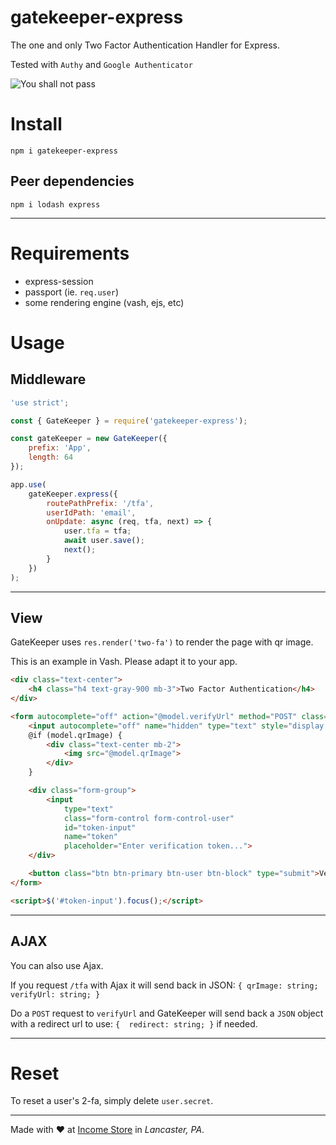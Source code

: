 # gatekeeper-express

The one and only Two Factor Authentication Handler for Express.

Tested with `Authy` and `Google Authenticator`

![You shall not pass](https://www.meme-arsenal.com/memes/4327bd2e8c9ad98e5703afa1ba3333c0.jpg)

# Install
`npm i gatekeeper-express`

## Peer dependencies
`npm i lodash express`
***

# Requirements
* express-session
* passport (ie. `req.user`)
* some rendering engine (vash, ejs, etc)

# Usage

## Middleware
```js
'use strict';

const { GateKeeper } = require('gatekeeper-express');

const gateKeeper = new GateKeeper({
    prefix: 'App',
    length: 64
});

app.use(
    gateKeeper.express({
        routePathPrefix: '/tfa',
        userIdPath: 'email',
        onUpdate: async (req, tfa, next) => {
            user.tfa = tfa;
            await user.save();
            next();
        }
    })
);
```
***
## View
GateKeeper uses `res.render('two-fa')` to render the page with qr image.

This is an example in Vash. Please adapt it to your app.
```html
<div class="text-center">
    <h4 class="h4 text-gray-900 mb-3">Two Factor Authentication</h4>
</div>

<form autocomplete="off" action="@model.verifyUrl" method="POST" class="user">
    <input autocomplete="off" name="hidden" type="text" style="display:none;">
    @if (model.qrImage) {
        <div class="text-center mb-2">
            <img src="@model.qrImage">
        </div>
    }

    <div class="form-group">
        <input 
            type="text"
            class="form-control form-control-user"
            id="token-input"
            name="token"
            placeholder="Enter verification token...">
    </div>

    <button class="btn btn-primary btn-user btn-block" type="submit">Verify</button>
</form>

<script>$('#token-input').focus();</script>
```
***
## AJAX
You can also use Ajax.

If you request `/tfa` with Ajax it will send back in JSON: `{ qrImage: string; verifyUrl: string; }`

Do a `POST` request to `verifyUrl` and GateKeeper will send back a `JSON` object with a redirect url to use: `{  redirect: string; }` if needed.

***
# Reset
To reset a user's 2-fa, simply delete `user.secret`.
***

Made with ❤ at [Income Store](http://incomestore.com) in _Lancaster, PA_.